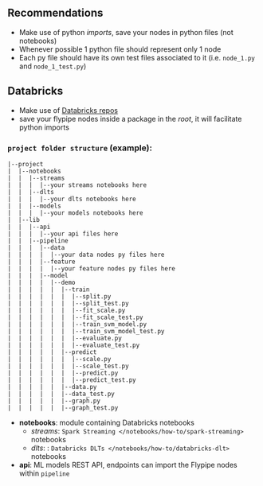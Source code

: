 ## Recommendations

- Make use of python *imports*, save your nodes in python files (not notebooks)
- Whenever possible 1 python file should represent only 1 node
- Each py file should have its own test files associated to it (i.e. `node_1.py` and `node_1_test.py`)

## Databricks

- Make use of [ Databricks repos](https://docs.databricks.com/repos/index.html)
- save your flypipe nodes inside a package in the *root*, it will facilitate python imports

### `project folder structure` (example):

```
|--project
|  |--notebooks
|  |  |--streams
|  |  |  |--your streams notebooks here
|  |  |--dlts
|  |  |  |--your dlts notebooks here
|  |  |--models
|  |  |  |--your models notebooks here
|  |--lib
|  |  |--api
|  |  |  |--your api files here
|  |  |--pipeline
|  |  |  |--data
|  |  |  |  |--your data nodes py files here
|  |  |  |--feature
|  |  |  |  |--your feature nodes py files here
|  |  |  |--model
|  |  |  |  |--demo
|  |  |  |  |  |--train
|  |  |  |  |  |  |--split.py
|  |  |  |  |  |  |--split_test.py
|  |  |  |  |  |  |--fit_scale.py
|  |  |  |  |  |  |--fit_scale_test.py
|  |  |  |  |  |  |--train_svm_model.py
|  |  |  |  |  |  |--train_svm_model_test.py
|  |  |  |  |  |  |--evaluate.py
|  |  |  |  |  |  |--evaluate_test.py
|  |  |  |  |  |--predict       
|  |  |  |  |  |  |--scale.py
|  |  |  |  |  |  |--scale_test.py
|  |  |  |  |  |  |--predict.py
|  |  |  |  |  |  |--predict_test.py
|  |  |  |  |  |--data.py
|  |  |  |  |  |--data_test.py
|  |  |  |  |  |--graph.py
|  |  |  |  |  |--graph_test.py
```

* **notebooks**: module containing Databricks notebooks
  * *streams*: `Spark Streaming </notebooks/how-to/spark-streaming>` notebooks
  * *dlts*: : `Databricks DLTs </notebooks/how-to/databricks-dlt>` notebooks
* **api**: ML models REST API, endpoints can import the Flypipe nodes within `pipeline` 